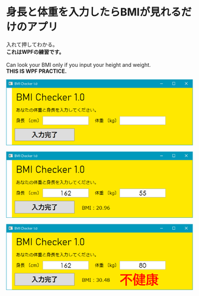 <h1>身長と体重を入力したらBMIが見れるだけのアプリ</h1>
入れて押してわかる。<br>
<b>これはWPFの練習です。</b><br>
<br>
Can look your BMI only if you input your height and weight.<br>
<b>THIS IS WPF PRACTICE.</b><br>

![alt text](https://raw.githubusercontent.com/takara2314/BMIChecker/master/readme_image1.png)

![alt text](https://raw.githubusercontent.com/takara2314/BMIChecker/master/readme_image2.png)

![alt text](https://raw.githubusercontent.com/takara2314/BMIChecker/master/readme_image3.png)
